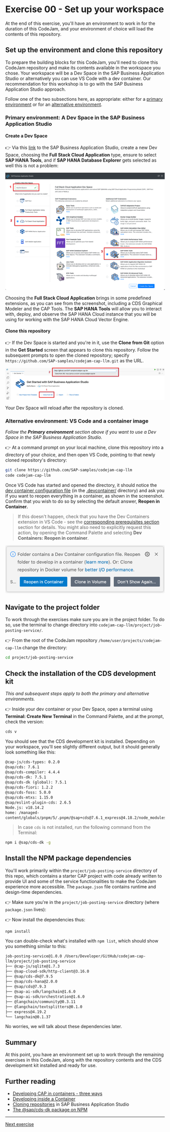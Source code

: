 # Exercise 00 - Set up your workspace

At the end of this exercise, you'll have an environment to work in for the duration of this CodeJam, and your environment of choice will load the contents of this repository.

## Set up the environment and clone this repository

To prepare the building blocks for this CodeJam, you'll need to clone this CodeJam repository and make its contents available in the workspace you chose. Your workspace will be a Dev Space in the SAP Business Application Studio or alternatively you can use VS Code with a dev container. Our recommendation for this workshop is to go with the SAP Business Application Studio approach.

Follow one of the two subsections here, as appropriate: either for a [primary environment](#primary-environment-a-dev-space-in-the-sap-business-application-studio) or for an [alternative environment](#alternative-environment-vs-code-and-a-container-image).

### Primary environment: A Dev Space in the SAP Business Application Studio

#### Create a Dev Space

👉 Via this [link](https://surge2-88bmb9o1.eu10cf.applicationstudio.cloud.sap/index.html) to the SAP Business Application Studio, create a new Dev Space, choosing the **Full Stack Cloud Application** type, ensure to select **SAP HANA Tools**, and if **SAP HANA Database Explorer** gets selected as well this is not a problem:

![Setting_up_a_dev_space](assets/create-full-stack-cloud-application-dev-space.png)

Choosing the **Full Stack Cloud Application** brings in some predefined extensions, as you can see from the screenshot, including a CDS Graphical Modeler and the CAP Tools. The **SAP HANA Tools** will allow you to interact with, deploy, and observe the SAP HANA Cloud instance that you will be using for working with the SAP HANA Cloud Vector Engine.

#### Clone this repository

👉 If the Dev Space is started and you're in it, use the **Clone from Git** option in the **Get Started** screen that appears to clone this repository. Follow the subsequent prompts to open the cloned repository; specify `https://github.com/SAP-samples/codejam-cap-llm.git` as the URL.

![Cloning the repo](assets/clone-the-codejam-repository.png)

Your Dev Space will reload after the repository is cloned.

### Alternative environment: VS Code and a container image

_Follow the **Primary environment** section above if you want to use a Dev Space in the SAP Business Application Studio._

👉 At a command prompt on your local machine, clone this repository into a directory of your choice, and then open VS Code, pointing to that newly cloned repository's directory:

```bash
git clone https://github.com/SAP-samples/codejam-cap-llm
code codejam-cap-llm
```

Once VS Code has started and opened the directory, it should notice the [dev container configuration file](../../.devcontainer/devcontainer.json) (in the [.devcontainer/](../../.devcontainer/) directory) and ask you if you want to reopen everything in a container, as shown in the screenshot. Confirm that you wish to do so by selecting the default answer, **Reopen in Container.**

> If this doesn't happen, check that you have the Dev Containers extension in VS Code - see the [corresponding prerequisites section](../../prerequisites.md#alternative-environment-vs-code-with-a-dev-container) section for details. You might also need to explicitly request this action, by opening the Command Palette and selecting **Dev Containers: Reopen in container**.

![The dialog prompting you to "Reopen in Container"](assets/reopen-in-container.png)

## Navigate to the project folder

To work through the exercises make sure you are in the project folder. To do so, use the terminal to change directory into `codejam-cap-llm/project/job-posting-service/`.

👉 From the root of the CodeJam repository `/home/user/projects/codejam-cap-llm` change the directory:

```bash
cd project/job-posting-service
```

## Check the installation of the CDS development kit

_This and subsequent steps apply to both the primary and alternative environments._

👉 Inside your dev container or your Dev Space, open a terminal using **Terminal: Create New Terminal** in the Command Palette, and at the prompt, check the version:

```bash
cds v
```

You should see that the CDS development kit is installed. Depending on your workspace, you'll see slightly different output, but it should generally look something like this:

```text
@cap-js/cds-types: 0.2.0
@sap/cds: 7.6.1
@sap/cds-compiler: 4.4.4
@sap/cds-dk: 7.5.1
@sap/cds-dk (global): 7.5.1
@sap/cds-fiori: 1.2.2
@sap/cds-foss: 5.0.0
@sap/cds-mtxs: 1.15.0
@sap/eslint-plugin-cds: 2.6.5
Node.js: v18.14.2
home: /managed-content/globals/pnpm/5/.pnpm/@sap+cds@7.6.1_express@4.18.2/node_modules/@sap/cds
```

> In case `cds` is not installed, run the following command from the Terminal:
>
```bash
npm i @sap/cds-dk -g
```

## Install the NPM package dependencies

You'll work primarily within the `project/job-posting-service` directory of this repo, which contains a starter CAP project with code already written to provide UI and some of the service functionalities to make the CodeJam experience more accessible. The `package.json` file contains runtime and design-time dependencies.

👉 Make sure you're in the `project/job-posting-service` directory (where `package.json` lives):

👉 Now install the dependencies thus:

```bash
npm install
```

You can double-check what's installed with `npm list`, which should show you something similar to this:

```text
job-posting-service@1.0.0 /Users/Developer/GitHub/codejam-cap-llm/project/job-posting-service
├── @cap-js/sqlite@1.7.3
├── @sap-cloud-sdk/http-client@3.16.0
├── @sap/cds-dk@7.9.5
├── @sap/cds-hana@2.0.0
├── @sap/cds@7.9.3
├── @sap-ai-sdk/langchain@1.6.0
├── @sap-ai-sdk/orchestration@1.6.0
├── @langchain/community@0.3.11
├── @langchain/textsplitters@0.1.0
├── express@4.19.2
└── langchain@0.1.37
```

No worries, we will talk about these dependencies later.

## Summary

At this point, you have an environment set up to work through the remaining exercises in this CodeJam, along with the repository contents and the CDS development kit installed and ready for use.

## Further reading

* [Developing CAP in containers - three ways](https://qmacro.org/blog/posts/2024/01/15/developing-cap-in-containers-three-ways/)
* [Developing inside a Container](https://code.visualstudio.com/docs/devcontainers/containers)
* [Cloning repositories](https://help.sap.com/docs/SAP%20Business%20Application%20Studio/9d1db9835307451daa8c930fbd9ab264/7a68bfa7111b44f6b1e78b51e803238c.html) in SAP Business Application Studio
* [The @sap/cds-dk package on NPM](https://www.npmjs.com/package/@sap/cds-dk)

---

[Next exercise](../01-deploy-llm-ailaunchpad/README.md)
